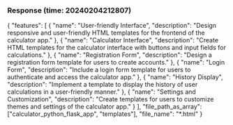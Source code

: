 ### Response (time: 20240204212807)

{
    "features": [
        {
            "name": "User-friendly Interface",
            "description": "Design responsive and user-friendly HTML templates for the frontend of the calculator app."
        },
        {
            "name": "Calculator Interface",
            "description": "Create HTML templates for the calculator interface with buttons and input fields for calculations."
        },
        {
            "name": "Registration Form",
            "description": "Design a registration form template for users to create accounts."
        },
        {
            "name": "Login Form",
            "description": "Include a login form template for users to authenticate and access the calculator app."
        },
        {
            "name": "History Display",
            "description": "Implement a template to display the history of user calculations in a user-friendly manner."
        },
        {
            "name": "Settings and Customization",
            "description": "Create templates for users to customize themes and settings of the calculator app."
        }
    ],
    "file_path_as_array": ["calculator_python_flask_app", "templates"],
    "file_name": "*.html"
}